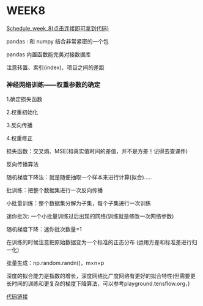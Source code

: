 # WEEK8

[Schedule_week_8(点击连接即可拿到代码)](https://github.com/saturn-lab/BDMI-2020A/blob/master/Schedule/Part1/WW8/WW8-Plan.md)

pandas : 和 numpy 结合非常紧密的一个包

pandas 内置函数能完美对接数据库

注意转置、索引(index)、项目之间的差距



### 神经网络训练——权重参数的确定

1.确定损失函数

2.权重初始化

3.反向传播

4.权重修正

损失函数：交叉熵、MSE(和真实值时间的差值，并不是方差！记得去查课件)

反向传播算法

随机梯度下降法：就是随便抽取一个样本来进行计算(拟合).....

批训练：把整个数据集进行一次反向传播

小批量训练：整个数据集分解为子集，每个子集进行一次训练



迷你批次: 一个小批量训练过后出现的网络(训练就是修改一次网络参数)

随机梯度下降：迷你批次数量=1



在训练的时候注意把原始数据变为一个标准的正态分布 (运用方差和标准差进行归一化)



张量生成：np.random.randn()，m×n×p



深度的拟合能力是指数的增长，深度网络比广度网络有更好的拟合特性(但需要更长时间的训练和更复杂的梯度下降算法，可以参考playground.tensflow.org，)

[代码链接](https://github.com/Zoutianjian/The_first_Try_git/blob/master/Week_8.ipynb)